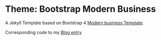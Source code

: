 # Theme: Bootstrap Modern  Business
A Jekyll Template based on Bootstrap 4 [Modern business Template](https://jekyll-toolbox.github.io/theme-bootstrap-modern-business/).


Corresponding code to my [Blog entry](http://blog.via-internet.de/blog/2019/06/24/build-a-jekyll-template-based-on-bootstrap-4/)
